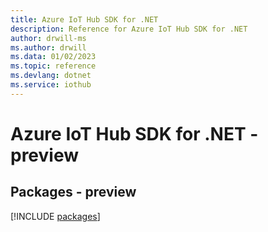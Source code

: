 ```yaml
---
title: Azure IoT Hub SDK for .NET
description: Reference for Azure IoT Hub SDK for .NET
author: drwill-ms
ms.author: drwill
ms.data: 01/02/2023
ms.topic: reference
ms.devlang: dotnet
ms.service: iothub
---
```

# Azure IoT Hub SDK for .NET - preview
## Packages - preview
[!INCLUDE [packages](iot-hub-index.md)]